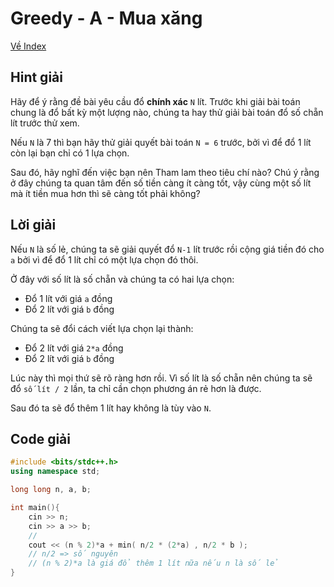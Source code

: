 # Greedy - A - Mua xăng

[Về Index](index.md)

## Hint giải

Hãy để ý rằng đề bài yêu cầu đổ **chính xác** `N` lít. Trước khi giải bài toán chung là đổ bất kỳ một lượng nào, chúng ta hay thử giải bài toán đổ số chẵn lít trước thử xem.

Nếu `N` là 7 thì bạn hãy thử giải quyết bài toán `N = 6` trước, bởi vì để đổ 1 lít còn lại bạn chỉ có 1 lựa chọn.

Sau đó, hãy nghĩ đến việc bạn nên Tham lam theo tiêu chí nào? Chú ý rằng ở đây chúng ta quan tâm đến số tiền càng ít càng tốt, vậy cùng một số lít mà ít tiền mua hơn thì sẽ càng tốt phải không?


## Lời giải

Nếu `N` là số lẻ, chúng ta sẽ giải quyết đổ `N-1` lít trước rồi cộng giá tiền đó cho `a` bởi vì để đổ 1 lít chỉ có một lựa chọn đó thôi.

Ở đây với số lít là số chẵn và chúng ta có hai lựa chọn:

* Đổ 1 lít với giá `a` đồng
* Đổ 2 lít với giá `b` đồng

Chúng ta sẽ đổi cách viết lựa chọn lại thành:

* Đổ 2 lít với giá `2*a` đồng
* Đổ 2 lít với giá `b` đồng

Lúc này thì mọi thứ sẽ rõ ràng hơn rồi. Vì số lít là số chẵn nên chúng ta sẽ đổ `số lít / 2` lần, ta chỉ cần chọn phương án rẻ hơn là được.

Sau đó ta sẽ đổ thêm 1 lít hay không là tùy vào `N`.

## Code giải

```cpp
#include <bits/stdc++.h>
using namespace std;

long long n, a, b;

int main(){
	cin >> n;
	cin >> a >> b;
	//
	cout << (n % 2)*a + min( n/2 * (2*a) , n/2 * b );
    // n/2 => số nguyên
    // (n % 2)*a là giá đổ thêm 1 lít nữa nếu n là số lẻ
}
```